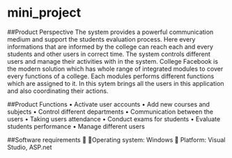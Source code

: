 # mini_project

##Product Perspective
The system provides a powerful communication medium and support the students evaluation process. 
Here every informations that are informed by the college can reach each and every students and other users in correct time. 
The system controls different users and manage their activities with in the system. 
College Facebook is the modern solution which has whole range of integrated modules to cover every functions of a college. 
Each modules performs different functions which are assigned to it. In this sytem brings all the users in this application and also coordinating their actions.

##Product Functions
• Activate user accounts
• Add new courses and subjects
• Control different departments
• Communication between the users
• Taking users attendance
• Conduct exams for students
• Evaluate students performance
• Manage different users

##Software requirements
 Operating system: Windows
 Platform: Visual Studio, ASP.net

